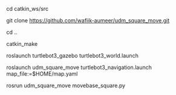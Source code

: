 
cd catkin_ws/src

git clone https://github.com/wafiik-aumeer/udm_square_move.git

cd ..

catkin_make

roslaunch turtlebot3_gazebo turtlebot3_world.launch

roslaunch udm_square_move turtlebot3_navigation.launch map_file:=$HOME/map.yaml

rosrun udm_square_move movebase_square.py

